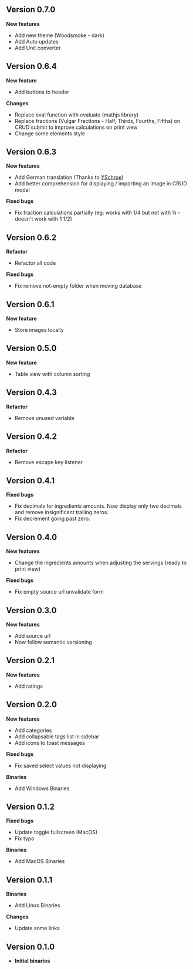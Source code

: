 ## Version 0.7.0

**New features**
&nbsp;
&nbsp;
- Add new theme (Woodsmoke - dark)
- Add Auto updates
- Add Unit converter

## Version 0.6.4

**New feature**
&nbsp;
&nbsp;
- Add buttons to header

**Changes**
&nbsp;
&nbsp;
- Replace eval function with evaluate (mathjs library)
- Replace fractions (Vulgar Fractions - Half, Thirds, Fourths, Fifths) on CRUD submit to improve calculations on print view
- Change some elements style

## Version 0.6.3

**New features**
&nbsp;
&nbsp;
- Add German translation (Thanks to [YSchroe](https://github.com/YSchroe))
- Add better comprehension for displaying / importing an image in CRUD modal

**Fixed bugs**
&nbsp;
&nbsp;
- Fix fraction calculations partially (eg: works with 1/4 but not with ¼ - doesn't work with 1 1/2)

## Version 0.6.2

**Refactor**
&nbsp;
&nbsp;
- Refactor all code

**Fixed bugs**
&nbsp;
&nbsp;
- Fix remove not-empty folder when moving database

## Version 0.6.1

**New feature**
&nbsp;
&nbsp;
- Store images locally

## Version 0.5.0

**New feature**
&nbsp;
&nbsp;
- Table view with column sorting

## Version 0.4.3

**Refactor**
&nbsp;
&nbsp;
- Remove unused variable

## Version 0.4.2

**Refactor**
&nbsp;
&nbsp;
- Remove escape key listener

## Version 0.4.1

**Fixed bugs**
&nbsp;
&nbsp;
- Fix decimals for ingredients amounts. Now display only two decimals and remove insignificant trailing zeros.
- Fix decrement going past zero.

## Version 0.4.0

**New features**
&nbsp;
&nbsp;
- Change the ingredients amounts when adjusting the servings (ready to print view)

**Fixed bugs**
&nbsp;
&nbsp;
- Fix empty source url unvalidate form

## Version 0.3.0

**New features**
&nbsp;
&nbsp;
- Add source url
- Now follow semantic versioning

## Version 0.2.1

**New features**
&nbsp;
&nbsp;
- Add ratings

## Version 0.2.0

**New features**
&nbsp;
&nbsp;
- Add categories
- Add collapsable tags list in sidebar
- Add icons to toast messages

**Fixed bugs**
&nbsp;
&nbsp;
- Fix saved select values not displaying

**Binaries**
&nbsp;
&nbsp;
- Add Windows Binaries

## Version 0.1.2

**Fixed bugs**
&nbsp;
&nbsp;
- Update toggle fullscreen (MacOS)
- Fix typo

**Binaries**
&nbsp;
&nbsp;
- Add MacOS Binaries

## Version 0.1.1

**Binaries**
&nbsp;
&nbsp;
- Add Linux Binaries

**Changes**
&nbsp;
&nbsp;
- Update some links

## Version 0.1.0

- **Initial binaries**